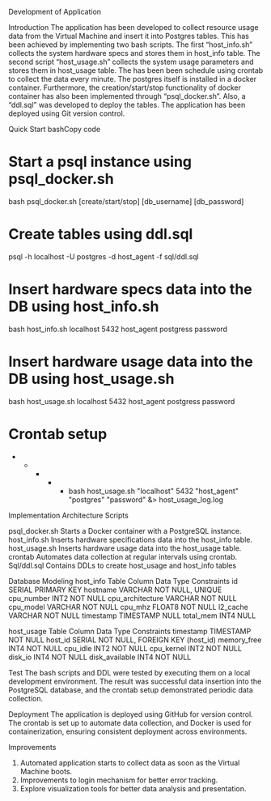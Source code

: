 Development of Application

Introduction
The application has been developed to collect resource usage data from the Virtual Machine and insert it into Postgres tables. This has been achieved by implementing two bash scripts. The first “host_info.sh” collects the system hardware specs and stores them in host_info table. The second script “host_usage.sh” collects the system usage parameters and stores them in host_usage table. The has been been schedule using crontab to collect the data every minute. The postgres itself is installed in a docker container. 
Furthermore, the creation/start/stop functionality of docker container has also been implemented through “psql_docker.sh”. Also, a “ddl.sql” was developed to deploy the tables.
The application has been deployed using Git version control.

Quick Start
bashCopy code
# Start a psql instance using psql_docker.sh 
bash psql_docker.sh [create/start/stop] [db_username] [db_password]

# Create tables using ddl.sql 
psql -h localhost -U postgres -d host_agent -f sql/ddl.sql 

# Insert hardware specs data into the DB using host_info.sh 
bash host_info.sh localhost 5432 host_agent postgress password

# Insert hardware usage data into the DB using host_usage.sh 
bash host_usage.sh localhost 5432 host_agent postgress password

# Crontab setup 
 * * * * * bash host_usage.sh "localhost" 5432 "host_agent" "postgres" "password" &> host_usage_log.log

Implementation
Architecture
Scripts

psql_docker.sh
Starts a Docker container with a PostgreSQL instance.
host_info.sh
Inserts hardware specifications data into the host_info table.
host_usage.sh
Inserts hardware usage data into the host_usage table.
crontab
Automates data collection at regular intervals using crontab.
Sql/ddl.sql
Contains DDLs to create host_usage and host_info tables

Database Modeling
host_info Table
Column	Data Type	Constraints
id	SERIAL	PRIMARY KEY
hostname	VARCHAR	NOT NULL, UNIQUE
cpu_number	INT2	NOT NULL
cpu_architecture	VARCHAR	NOT NULL
cpu_model	VARCHAR	NOT NULL
cpu_mhz	FLOAT8	NOT NULL
l2_cache	VARCHAR	NOT NULL
timestamp	TIMESTAMP	NULL
total_mem	INT4	NULL

host_usage Table
Column	Data Type	Constraints
timestamp	TIMESTAMP	NOT NULL
host_id	SERIAL	NOT NULL, FOREIGN KEY (host_id)
memory_free	INT4	NOT NULL
cpu_idle	INT2	NOT NULL
cpu_kernel	INT2	NOT NULL
disk_io	INT4	NOT NULL
disk_available	INT4	NOT NULL

Test
The bash scripts and DDL were tested by executing them on a local development environment. The result was successful data insertion into the PostgreSQL database, and the crontab setup demonstrated periodic data collection.

Deployment
The application is deployed using GitHub for version control. The crontab is set up to automate data collection, and Docker is used for containerization, ensuring consistent deployment across environments.

Improvements
1.	Automated application starts to collect data as soon as the Virtual Machine boots.
2.	Improvements to login mechanism for better error tracking.
3.	Explore visualization tools for better data analysis and presentation.


